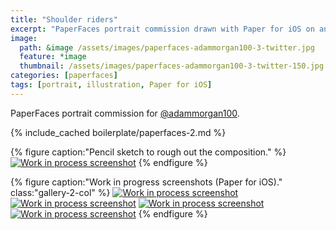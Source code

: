 ```yaml
---
title: "Shoulder riders"
excerpt: "PaperFaces portrait commission drawn with Paper for iOS on an iPad."
image: 
  path: &image /assets/images/paperfaces-adammorgan100-3-twitter.jpg 
  feature: *image
  thumbnail: /assets/images/paperfaces-adammorgan100-3-twitter-150.jpg
categories: [paperfaces]
tags: [portrait, illustration, Paper for iOS]
---
```


PaperFaces portrait commission for [@adammorgan100](https://twitter.com/adammorgan100).

{% include_cached boilerplate/paperfaces-2.md %}

{% figure caption:"Pencil sketch to rough out the composition." %}
[![Work in process screenshot](/assets/images/paperfaces-adammorgan100-3-process-1-750.jpg)](/assets/images/paperfaces-adammorgan100-3-process-1-lg.jpg)
{% endfigure %}

{% figure caption:"Work in progress screenshots (Paper for iOS)." class:"gallery-2-col" %}
[![Work in process screenshot](/assets/images/paperfaces-adammorgan100-3-process-2-600.jpg)](/assets/images/paperfaces-adammorgan100-3-process-2-lg.jpg)
[![Work in process screenshot](/assets/images/paperfaces-adammorgan100-3-process-3-600.jpg)](/assets/images/paperfaces-adammorgan100-3-process-3-lg.jpg)
[![Work in process screenshot](/assets/images/paperfaces-adammorgan100-3-process-4-600.jpg)](/assets/images/paperfaces-adammorgan100-3-process-4-lg.jpg)
[![Work in process screenshot](/assets/images/paperfaces-adammorgan100-3-process-5-600.jpg)](/assets/images/paperfaces-adammorgan100-3-process-5-lg.jpg)
{% endfigure %}
